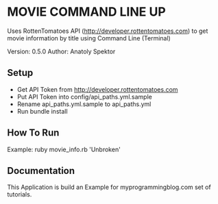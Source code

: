MOVIE COMMAND LINE UP
==============

Uses RottenTomatoes API (http://developer.rottentomatoes.com) to get movie information by title using Command Line (Terminal)

Version: 0.5.0
Author: Anatoly Spektor

Setup
-------------------
- Get API Token from http://developer.rottentomatoes.com
- Put API Token into config/api_paths.yml.sample
- Rename api_paths.yml.sample to api_paths.yml
- Run bundle install

How To Run
-------------------
Example: ruby movie_info.rb 'Unbroken'


Documentation
-------------------
This Application is build an Example for myprogrammingblog.com set of tutorials.